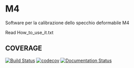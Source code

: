# M4

Software per la calibrazione dello specchio deformabile M4

Read How_to_use_it.txt

## COVERAGE
[![Build Status](https://travis-ci.org/codecov/sourcegraph-codecov.svg?branch=master)](https://codecov.io/gh/ChiaraSelmi/M4/)
[![codecov](https://codecov.io/gh/codecov/sourcegraph-codecov/branch/master/graph/badge.svg?token=f59f5fee-308c-4cbd-b394-6e2b091883cc)](https://codecov.io/gh/ChiaraSelmi/M4/)
[![Documentation Status](https://readthedocs.org/projects/m4/badge/?version=latest)](https://m4.readthedocs.io/en/latest/?badge=latest)

